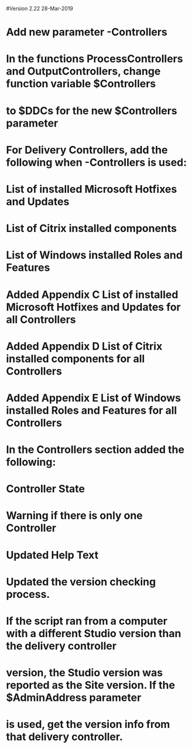 #Version 2.22 28-Mar-2019
#	Add new parameter -Controllers
#	In the functions ProcessControllers and OutputControllers, change function variable $Controllers 
#		to $DDCs for the new $Controllers parameter
#	For Delivery Controllers, add the following when -Controllers is used:
#		List of installed Microsoft Hotfixes and Updates
#		List of Citrix installed components
#		List of Windows installed Roles and Features
#		Added Appendix C List of installed Microsoft Hotfixes and Updates for all Controllers
#		Added Appendix D List of Citrix installed components for all Controllers
#		Added Appendix E List of Windows installed Roles and Features for all Controllers
#	In the Controllers section added the following:
#		Controller State
#		Warning if there is only one Controller
#	Updated Help Text
#	Updated the version checking process.
#		If the script ran from a computer with a different Studio version than the delivery controller 
#		version, the Studio version was reported as the Site version. If the $AdminAddress parameter 
#		is used, get the version info from that delivery controller.